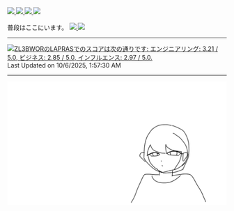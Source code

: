 


<!--huggingface-->
<a href="https://huggingface.co/WariHima">
  <img src="https://img.shields.io/badge/-huggingface-5674bc.svg?logo=huggingface">
</a>
<!--zenn-->
<a href="https://zenn.dev/warihima">
  <img src="https://img.shields.io/badge/-zenn-5674bc.svg?logo=zenn">
</a>
<!--note-->
<a href="https://note.com/kyukatei_hima">
  <img src="https://img.shields.io/badge/-note-5674bc.svg?logo=note">
</a>
<!--booth-->
<a href="https://warihima-soft.booth.pm/">
  <img src="https://img.shields.io/badge/-booth-5674bc.svg?">
</a>

<br>


<br>
普段はここにいます。
<!--AI声づくり研究会-->
<a href="https://discord.gg/CU96Jd5Hau">
  <img src="https://img.shields.io/badge/-AI声づくり研究会-5674bc.svg?logo=discord">
</a>
<!--ローカルllmに向き合う会-->
<a href="https://discord.gg/whhVuP8EM7">
  <img src="https://img.shields.io/badge/-ローカルllmに向き合う会-5674bc.svg?logo=discord">
</a>

---

<!--START_SECTION:lapras-card-->
<p ><a href="https://lapras.com/public/ZL3BWOR" target="_blank" rel="noopener noreferrer"><img alt="ZL3BWORのLAPRASでのスコアは次の通りです: エンジニアリング: 3.21 / 5.0, ビジネス: 2.85 / 5.0, インフルエンス: 2.97 / 5.0." src="https://lapras-card-generator.vercel.app/api/svg?e=3.21&b=2.85&i=2.97&b1=%23020E27&b2=%230E5593&i1=%23030E21&i2=%231688BF&l=ja" width="400" ></a>  
Last Updated on 10/6/2025, 1:57:30 AM</p>
<!--END_SECTION:lapras-card-->


<!---
WariHima/WariHima is a ✨ special ✨ repository because its `README.md` (this file) appears on your GitHub profile.
You can click the Preview link to take a look at your changes.
--->

---

![自画像](https://github.com/WariHima/WariHima/blob/main/github%20banner.png)

